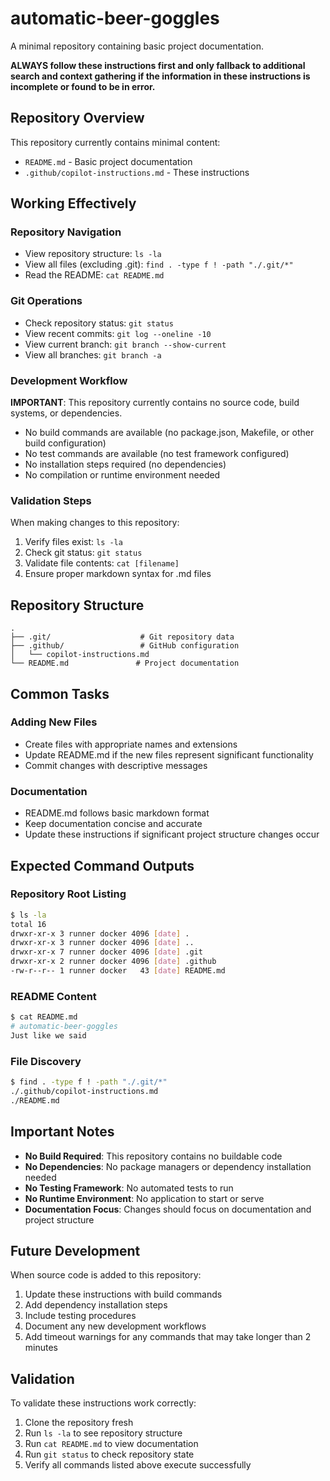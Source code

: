 # automatic-beer-goggles

A minimal repository containing basic project documentation.

**ALWAYS follow these instructions first and only fallback to additional search and context gathering if the information in these instructions is incomplete or found to be in error.**

## Repository Overview

This repository currently contains minimal content:
- `README.md` - Basic project documentation
- `.github/copilot-instructions.md` - These instructions

## Working Effectively

### Repository Navigation
- View repository structure: `ls -la`
- View all files (excluding .git): `find . -type f ! -path "./.git/*"`
- Read the README: `cat README.md`

### Git Operations
- Check repository status: `git status`
- View recent commits: `git log --oneline -10`
- View current branch: `git branch --show-current`
- View all branches: `git branch -a`

### Development Workflow
**IMPORTANT**: This repository currently contains no source code, build systems, or dependencies.

- No build commands are available (no package.json, Makefile, or other build configuration)
- No test commands are available (no test framework configured)
- No installation steps required (no dependencies)
- No compilation or runtime environment needed

### Validation Steps
When making changes to this repository:
1. Verify files exist: `ls -la`
2. Check git status: `git status`
3. Validate file contents: `cat [filename]`
4. Ensure proper markdown syntax for .md files

## Repository Structure

```
.
├── .git/                    # Git repository data
├── .github/                 # GitHub configuration
│   └── copilot-instructions.md
└── README.md               # Project documentation
```

## Common Tasks

### Adding New Files
- Create files with appropriate names and extensions
- Update README.md if the new files represent significant functionality
- Commit changes with descriptive messages

### Documentation
- README.md follows basic markdown format
- Keep documentation concise and accurate
- Update these instructions if significant project structure changes occur

## Expected Command Outputs

### Repository Root Listing
```bash
$ ls -la
total 16
drwxr-xr-x 3 runner docker 4096 [date] .
drwxr-xr-x 3 runner docker 4096 [date] ..
drwxr-xr-x 7 runner docker 4096 [date] .git
drwxr-xr-x 2 runner docker 4096 [date] .github
-rw-r--r-- 1 runner docker   43 [date] README.md
```

### README Content
```bash
$ cat README.md
# automatic-beer-goggles
Just like we said
```

### File Discovery
```bash
$ find . -type f ! -path "./.git/*"
./.github/copilot-instructions.md
./README.md
```

## Important Notes

- **No Build Required**: This repository contains no buildable code
- **No Dependencies**: No package managers or dependency installation needed
- **No Testing Framework**: No automated tests to run
- **No Runtime Environment**: No application to start or serve
- **Documentation Focus**: Changes should focus on documentation and project structure

## Future Development

When source code is added to this repository:
1. Update these instructions with build commands
2. Add dependency installation steps
3. Include testing procedures
4. Document any new development workflows
5. Add timeout warnings for any commands that may take longer than 2 minutes

## Validation

To validate these instructions work correctly:
1. Clone the repository fresh
2. Run `ls -la` to see repository structure
3. Run `cat README.md` to view documentation
4. Run `git status` to check repository state
5. Verify all commands listed above execute successfully